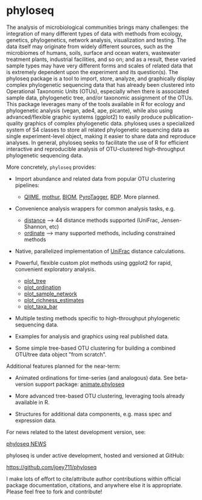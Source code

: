# phyloseq

The analysis of microbiological communities brings many challenges: the integration of many different types of data with methods from ecology, genetics, phylogenetics, network analysis, visualization and testing. The data itself may originate from widely different sources, such as the microbiomes of humans, soils, surface and ocean waters, wastewater treatment plants, industrial facilities, and so on; and as a result, these varied sample types may have very different forms and scales of related data that is extremely dependent upon the experiment and its question(s). The phyloseq package is a tool to import, store, analyze, and graphically display complex phylogenetic sequencing data that has already been clustered into Operational Taxonomic Units (OTUs), especially when there is associated sample data, phylogenetic tree, and/or taxonomic assignment of the OTUs. This package leverages many of the tools available in R for ecology and phylogenetic analysis (vegan, ade4, ape, picante), while also using advanced/flexible graphic systems (ggplot2) to easily produce publication-quality graphics of complex phylogenetic data. phyloseq uses a specialized system of S4 classes to store all related phylogenetic sequencing data as single experiment-level object, making it easier to share data and reproduce analyses. In general, phyloseq seeks to facilitate the use of R for efficient interactive and reproducible analysis of OTU-clustered high-throughput phylogenetic sequencing data.

More concretely, `phyloseq` provides:

 * Import abundance and related data from popular OTU clustering pipelines:
	- [QIIME](http://qiime.org/), [mothur](http://www.mothur.org/), [BIOM](http://www.qiime.org/svn_documentation/documentation/biom_format.html), [PyroTagger](http://pyrotagger.jgi-psf.org/cgi-bin/index.pl), [RDP](http://pyro.cme.msu.edu/). More planned.

 * Convenience analysis wrappers for common analysis tasks, e.g.
	- [distance](https://github.com/joey711/phyloseq/wiki/distance)  --> 44 distance methods supported (UniFrac, Jensen-Shannon, etc)
	- [ordinate](https://github.com/joey711/phyloseq/wiki/ordinate)  --> many supported methods, including constrained methods

 * Native, parallelized implementation of [UniFrac](https://github.com/joey711/phyloseq/wiki/Fast-Parallel-UniFrac) distance calculations.

 * Powerful, flexible custom plot methods using ggplot2 for rapid, convenient exploratory analysis.
	- [plot_tree](https://github.com/joey711/phyloseq/wiki/plot_tree)
	- [plot_ordination](https://github.com/joey711/phyloseq/wiki/plot_ordination)
	- [plot_sample_network](https://github.com/joey711/phyloseq/wiki/plot_sample_network)
	- [plot_richness_estimates](https://github.com/joey711/phyloseq/wiki/Graphics-Examples)
	- [plot_taxa_bar](https://github.com/joey711/phyloseq/wiki/plot_taxa_bar)

 * Multiple testing methods specific to high-throughput phylogenetic sequencing data.

 * Examples for analysis and graphics using real published data.

 * Some simple tree-based OTU clustering for building a combined OTU/tree data object "from scratch".

Additional features planned for the near-term:

 * Animated ordinations for time-series (and analogous) data.
	See beta-version support package: [animate.phyloseq](https://github.com/joey711/animate.phyloseq)

 * More advanced tree-based OTU clustering, leveraging tools already available in R.

 * Structures for additional data components, e.g. mass spec and expression data.

For news related to the latest development version, see:

[phyloseq NEWS](https://github.com/joey711/phyloseq/blob/master/inst/NEWS)

phyloseq is under active development, hosted and versioned at GitHub:

https://github.com/joey711/phyloseq

I make lots of effort to cite/attribute author contributions within official package documentation, citations, and anywhere else it is appropriate. Please feel free to fork and contribute!